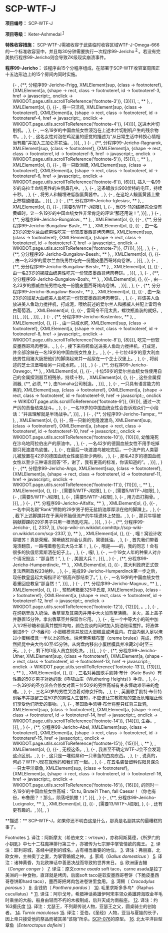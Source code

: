 # SCP-WTF-J
                        


**项目编号：**  SCP-WTF-J

**项目等级：**  Keter-Ashmedai<sup class='footnoteref'>
 <a shape='rect' class='footnoteref' id='footnoteref-1' href='javascript:;' onclick='WIKIDOT.page.utils.scrollToReference(&apos;footnote-1&apos;)'>1</a>
</sup>

**特殊收容措施：**  SCP-WTF-J需被收容于武装临时收容区域WTF-J-Omega-666的一个标准收容室中，并且每30分钟需要执行一次程序99-Jericho<sup class='footnoteref'>
 <a shape='rect' class='footnoteref' id='footnoteref-2' href='javascript:;' onclick='WIKIDOT.page.utils.scrollToReference(&apos;footnote-2&apos;)'>2</a>
</sup>。若没有完美执行程序99-Jericho则会导致ZK级现实崩溃事件。

**程序99-Jericho：** 该程序由15个分程序组成，在部署于SCP-WTF收容室周围正十五边形边上的15个房间内同时实施。

<ol>{- , {**, &#20998;&#31243;&#24207;99-Jericho-Frigg, XMLElement[sup, {class -&gt; footnoteref}, {XMLElement[a, {shape -&gt; rect, class -&gt; footnoteref, id -&gt; footnoteref-3, href -&gt; javascript:;, onclick -&gt; WIKIDOT.page.utils.scrollToReference(&apos;footnote-3&apos;)}, {3}]}], :, ** }, , XMLElement[ol, {}, {{- , &#23558;&#19968;&#21482;&#27963;&#40481;, XMLElement[sup, {class -&gt; footnoteref}, {XMLElement[a, {shape -&gt; rect, class -&gt; footnoteref, id -&gt; footnoteref-4, href -&gt; javascript:;, onclick -&gt; WIKIDOT.page.utils.scrollToReference(&apos;footnote-4&apos;)}, {4}]}], &#36865;&#36827;&#26408;&#29255;&#20999;&#21066;&#26426;&#12290;, }, {- , &#19968;&#21517;19&#23681;&#30340;&#20013;&#22269;&#34880;&#32479;&#22899;&#24615;&#28024;&#27873;&#22312;&#19978;&#36848;&#26408;&#29255;&#20999;&#21066;&#26426;&#20135;&#29983;&#30340;&#27531;&#20313;&#29289;&#20013;&#12290;, }, {- , &#36825;&#21517;&#22899;&#24615;&#23545;&#27873;&#22312;&#40481;&#27877;&#37324;&#30340;&#24863;&#35273;&#30340;&#25551;&#36848;&#20026;&#8220;&#20174;&#26085;&#24120;&#29983;&#27963;&#20013;&#36716;&#25442;&#24515;&#24773;&#30456;&#24403;&#26377;&#36259;&#8221;&#24182;&#21152;&#20837;&#19977;&#21152;&#20177;&#33445;&#33457;&#27833;&#12290;, }}], , }
{- , {**, &#20998;&#31243;&#24207;99-Jericho-Ragnarok, XMLElement[sup, {class -&gt; footnoteref}, {XMLElement[a, {shape -&gt; rect, class -&gt; footnoteref, id -&gt; footnoteref-5, href -&gt; javascript:;, onclick -&gt; WIKIDOT.page.utils.scrollToReference(&apos;footnote-5&apos;)}, {5}]}], :, ** }, , XMLElement[ol, {}, {{- , &#23558;&#19968;&#21482;&#27431;&#27954;&#40151;, XMLElement[sup, {class -&gt; footnoteref}, {XMLElement[a, {shape -&gt; rect, class -&gt; footnoteref, id -&gt; footnoteref-6, href -&gt; javascript:;, onclick -&gt; WIKIDOT.page.utils.scrollToReference(&apos;footnote-6&apos;)}, {6}]}], &#25554;&#20837;&#19968;&#21517;99&#23681;&#30340;&#20044;&#25289;&#22317;&#34880;&#32479;&#30007;&#24615;&#30340;&#24038;&#20391;&#40763;&#23380;&#20013;&#12290;, }, {- , &#36825;&#26465;&#40151;&#25918;&#20986;900&#20239;&#29305;&#30340;&#30005;&#21387;&#65292;&#25345;&#32493;&#21313;&#31186;&#12290;, }, {- , &#23558;&#30007;&#20154;&#21644;&#40151;&#22475;&#36827;&#20302;&#33026;&#34507;&#40644;&#37233;&#20013;&#12290;, }, {- , &#22312;&#36825;&#22376;&#20154;&#40151;&#34507;&#40644;&#37233;&#19978;&#25746;&#19978;&#26592;&#27308;&#37240;&#32467;&#26230;&#12290;, }}], , }
{- , {**, &#20998;&#31243;&#24207;99-Jericho-Iglesias:, ** }, , XMLElement[ol, {}, {{- , [&#38656;&#35201;5/WTF-J&#26435;&#38480;], }, {- , &#24403;O5-11&#30340;&#32467;&#32928;&#23436;&#20840;&#27809;&#26377;&#40644;&#34562;&#26102;&#65292;&#35753;&#19968;&#21517;19&#23681;&#30340;&#20013;&#22269;&#34880;&#32479;&#22899;&#24615;&#38750;&#24120;&#32943;&#23450;&#30340;&#35780;&#35770;&#8220;&#37027;&#36824;&#29992;&#35828;&#65281;&#8221;, }}], , }
{- , {**, &#20998;&#31243;&#24207;99-Jericho-Bungalow:, ** }, , XMLElement[ol, {}, {{- , {**, &#20998;&#20998;&#31243;&#24207;99-Jericho-Bungalow-Bash:, ** }, , XMLElement[ol, {}, {{- , &#30001;&#19968;&#21517;23&#23681;&#30340;&#29233;&#23572;&#20848;&#34880;&#32479;&#30007;&#24615;&#21507;&#23436;&#19968;&#20221;&#36719;&#30382;&#22696;&#35199;&#21733;&#28900;&#32905;&#21367;&#39292;, XMLElement[sup, {class -&gt; footnoteref}, {XMLElement[a, {shape -&gt; rect, class -&gt; footnoteref, id -&gt; footnoteref-7, href -&gt; javascript:;, onclick -&gt; WIKIDOT.page.utils.scrollToReference(&apos;footnote-7&apos;)}, {7}]}], }}], , }, {- , {**, &#20998;&#20998;&#31243;&#24207;99-Jericho-Bungalow-Beesh:, ** }, , XMLElement[ol, {}, {{- , &#30001;&#19968;&#21517;23&#23681;&#30340;&#29233;&#23572;&#20848;&#34880;&#32479;&#30007;&#24615;&#21507;&#23436;&#19968;&#20221;&#33030;&#30382;&#22696;&#35199;&#21733;&#28900;&#32905;&#21367;&#39292;&#12290;, }}], , }, {- , {**, &#20998;&#20998;&#31243;&#24207;99-Jericho-Bungalow-Bersh:, ** }, , XMLElement[ol, {}, {{- , &#30001;&#19968;&#21517;23&#23681;&#30340;&#25386;&#23041;&#34880;&#32479;&#30007;&#24615;&#21507;&#23436;&#19968;&#20221;&#36719;&#30382;&#22696;&#35199;&#21733;&#28900;&#32905;&#21367;&#39292;&#12290;, }}], , }, {- , {**, &#20998;&#20998;&#31243;&#24207;99-Jericho-Bungalow-Bosh:, ** }, , XMLElement[ol, {}, {{- , &#30001;&#19968;&#21517;23&#23681;&#30340;&#25386;&#23041;&#34880;&#32479;&#30007;&#24615;&#21507;&#23436;&#19968;&#20221;&#33030;&#30382;&#22696;&#35199;&#21733;&#28900;&#32905;&#21367;&#39292;&#12290;, }}], , }, {- , {**, &#20998;&#20998;&#31243;&#24207;99-Jericho-Bungalow-Boosh:, ** }, , XMLElement[ol, {}, {{- , &#30001;&#19968;&#26465;23&#23681;&#30340;&#21152;&#25343;&#22823;&#34880;&#32479;&#32654;&#20154;&#40060;&#21507;&#23436;&#19968;&#20221;&#36719;&#30382;&#22696;&#35199;&#21733;&#28900;&#32905;&#21367;&#39292;&#12290;, }, {- , &#23558;&#35813;&#32654;&#20154;&#40060;&#25918;&#36827;&#32654;&#20154;&#40060;&#21160;&#21147;&#25605;&#25292;&#26426;&#65292;&#25171;&#25104;&#27877;&#65292;&#21890;&#32473;&#21069;&#36848;&#30340;&#29233;&#23572;&#20848;&#20154;&#21644;&#25386;&#23041;&#20154;&#24182;&#37197;&#19978;&#38647;&#21496;&#20196;&#30333;&#33889;&#33796;&#37202;&#12290;, XMLElement[ol, {}, {{- , &#38647;&#21496;&#20196;&#19981;&#29992;&#22826;&#36149;&#65292;&#34746;&#32441;&#29942;&#30422;&#35013;&#30340;&#23601;&#22909;&#12290;, }}], , }}], , }}], , }
{- , {**, &#20998;&#31243;&#24207;99-Jericho-Kostenlos:, ** }, , XMLElement[ol, {}, {{- , &#30001;&#19968;&#21482;&#21688;&#27700;&#40132;, XMLElement[sup, {class -&gt; footnoteref}, {XMLElement[a, {shape -&gt; rect, class -&gt; footnoteref, id -&gt; footnoteref-8, href -&gt; javascript:;, onclick -&gt; WIKIDOT.page.utils.scrollToReference(&apos;footnote-8&apos;)}, {8}]}], &#21507;&#23436;&#19968;&#20221;&#36719;&#30382;&#22696;&#35199;&#21733;&#40481;&#32905;&#21367;&#39292;&#12290;., }, {- , &#25509;&#19979;&#26469;&#23558;&#40132;&#40060;&#36865;&#36827;&#32654;&#20154;&#40060;&#21160;&#21147;&#25605;&#25292;&#26426;&#65292;&#25171;&#25104;&#27877;&#65292;&#24182;&#20840;&#37096;&#28034;&#25273;&#22312;&#19968;&#21517;19&#23681;&#30340;&#20013;&#22269;&#34880;&#32479;&#22899;&#24615;&#36523;&#19978;&#12290;, }, {- , &#21313;&#19971;&#20301;49&#23681;&#30340;&#24847;&#22823;&#21033;&#34880;&#32479;&#30007;&#24615;&#29992;&#29482;&#22823;&#32928;&#25226;&#20182;&#20204;&#30340;&#33050;&#32465;&#36215;&#26469;&#24182;&#19968;&#36215;&#23615;&#22312;&#19968;&#20010;&#33437;&#22763;&#27721;&#22561;&#19978;&#12290;, }, {- , &#23558;&#21069;&#36848;&#30340;&#33437;&#22763;&#27721;&#22561;&#21890;&#32473;&#21478;&#19968;&#21482;&#21688;&#27700;&#40132;&#12290;, }}], , }
{- , {**, &#20998;&#31243;&#24207;99-Jericho-Oswego:, ** }, , XMLElement[ol, {}, {{- , &#21313;&#20301;59&#23681;&#30340;&#29233;&#23572;&#20848;&#34880;&#32479;&#22899;&#24615;&#20351;&#29992;&#33258;&#24049;&#30340;&#37329;&#23646;&#25506;&#27979;&#22120;&#20114;&#30456;&#27531;&#26432;&#65292;&#25345;&#32493;&#21313;&#31186;&#12290;, XMLElement[ol, {}, {{- , &#36825;&#20123;&#37329;&#23646;&#25506;&#27979;&#22120;, {**, &#24517;&#39035;, ** }, &#30001;Yamaha&#20844;&#21496;&#21046;&#36896;&#12290;, }}], , }, {- , &#19968;&#21482;&#20855;&#26377;&#35821;&#35328;&#33021;&#21147;&#30340;&#40657;&#35961;, XMLElement[sup, {class -&gt; footnoteref}, {XMLElement[a, {shape -&gt; rect, class -&gt; footnoteref, id -&gt; footnoteref-9, href -&gt; javascript:;, onclick -&gt; WIKIDOT.page.utils.scrollToReference(&apos;footnote-9&apos;)}, {9}]}], &#36890;&#36807;&#19968;&#27425;&#20005;&#21385;&#30340;&#36131;&#22791;&#32467;&#26463;&#25112;&#26007;&#12290;, }, {- , &#19968;&#21517;19&#23681;&#30340;&#20013;&#22269;&#34880;&#32479;&#22899;&#24615;&#20250;&#21578;&#35785;&#35266;&#20247;&#20204;&#19968;&#23567;&#27573;&#35805;&#65306;&#8220;&#24182;&#19988;&#29702;&#35299;&#23601;&#26159;&#21322;&#22330;&#25112;&#20105;&#12290;&#8221;, }}], , }
{- , {**, &#20998;&#31243;&#24207;99-Jericho-Tampa:, ** }, , XMLElement[ol, {}, {{- , &#23558;&#19968;&#21482;&#26032;&#30340;&#20811;&#38534;&#28193;&#28193;&#40479;, XMLElement[sup, {class -&gt; footnoteref}, {XMLElement[a, {shape -&gt; rect, class -&gt; footnoteref, id -&gt; footnoteref-10, href -&gt; javascript:;, onclick -&gt; WIKIDOT.page.utils.scrollToReference(&apos;footnote-10&apos;)}, {10}]}], &#24188;&#38607;&#28153;&#27515;&#22312;&#27801;&#20044;&#22320;&#38463;&#25289;&#20271;&#20986;&#20135;&#30340;&#21407;&#27833;&#20013;&#12290;, }, {- , &#19968;&#21517;42&#23681;&#30340;&#24503;&#22269;&#34880;&#32479;&#22899;&#24615;&#19981;&#29992;&#25163;&#21507;&#25481;&#37027;&#21482;&#27515;&#28193;&#28193;&#40479;&#24188;&#38607;&#12290;, }, {- , &#22312;&#26368;&#21518;&#19968;&#22359;&#28193;&#28193;&#40479;&#34987;&#21507;&#23436;&#21518;&#65292;&#19968;&#20010;&#27969;&#20135;&#30340;&#20154;&#31867;&#23156;&#20799;&#34987;&#25918;&#32622;&#22312;42&#23681;&#30340;&#24503;&#22269;&#34880;&#32479;&#22899;&#24615;&#38754;&#21069;&#33267;&#23569;&#20004;&#31186;&#12290;, }, {- , &#37027;&#21517;42&#23681;&#30340;&#24503;&#22269;&#34880;&#32479;&#22899;&#24615;&#20197;&#33267;&#23569;&#19977;&#31181;&#35821;&#35328;&#22238;&#31572;&#8220;&#19981;&#65292;&#35874;&#20102;&#65292;&#25105;&#26377;&#26356;&#39640;&#30340;&#26631;&#20934;&#65292;&#20320;&#35813;&#30693;&#36947;&#30340;&#8221;&#12290;, }}], , }
{- , {**, &#20998;&#31243;&#24207;99-Jericho-Argo, XMLElement[sup, {class -&gt; footnoteref}, {XMLElement[a, {shape -&gt; rect, class -&gt; footnoteref, id -&gt; footnoteref-11, href -&gt; javascript:;, onclick -&gt; WIKIDOT.page.utils.scrollToReference(&apos;footnote-11&apos;)}, {11}]}], :, ** }, , XMLElement[ol, {}, {{- , [&#38656;&#35201;5/WTF-J&#26435;&#38480;], }, {- , [&#38656;&#35201;5/WTF-J&#26435;&#38480;], }, {- , [&#38656;&#35201;5/WTF-J&#26435;&#38480;], }, {- , [&#38656;&#35201;5/WTF-J&#26435;&#38480;], }, {- , &#29992;&#21147;&#20987;&#25171;&#33016;&#39592;&#12290;, }}], , }
{- , {**, &#20998;&#31243;&#24207;99-Jericho-Alfalfa:, ** }, , XMLElement[ol, {}, {{- , &#19968;&#21517;&#20013;&#38388;&#21517;&#36319;&#8220;Rank&#8221;&#25276;&#38901;&#30340;29&#23681;&#30007;&#23376;&#25226;&#26080;&#30416;&#22902;&#27833;&#21402;&#21402;&#28034;&#22312;&#20182;&#30340;&#33050;&#36381;&#19978;&#12290;, }, {- , &#25130;&#19979;&#19978;&#36848;&#33050;&#36381;&#24182;&#22312;&#20110;&#28385;&#26376;&#24576;&#32974;&#20294;&#27969;&#20135;&#30340;&#29275;&#29322;&#36951;&#20307;&#19978;&#28954;&#27585;&#12290;, }, {- , &#37027;&#21482;&#29275;&#29322;&#34987;&#25424;&#29486;&#33050;&#36381;&#30340;29&#23681;&#30007;&#23376;&#21482;&#29992;&#19968;&#26681;&#27748;&#21273;&#21507;&#23436;&#12290;, }}], , }
{- , {**, &#20998;&#31243;&#24207;99-Jericho-, {[, 2337, ](, //scp-wiki-cn.wikidot.comhttp://scp-wiki-cn.wikidot.com/scp-2337, )}, ** }, , XMLElement[ol, {}, {{- , &#22030;&#65281;&#31389;&#35774;&#35745;&#25910;&#23481;&#38169;&#33487;&#65281;&#30495;&#26159;&#33635;&#32768;&#12290;&#31389;&#22104;&#32477;&#24636;&#23545;&#20250;&#35748;&#30495;&#30340;&#65292;&#31389;&#24503;&#34461;&#27833;&#12290;, }, {- , &#39318;&#20808;&#25105;&#20204;&#24102;&#30528;&#28153;&#28173;&#32763;&#33540;&#65292;&#19968;&#36335;&#22030;&#30528;&#25000;&#21253;&#21435;&#22823;&#39532;&#22763;&#38761;&#65281;, }, {- , &#21734;&#26159;&#8212;&#8212;&#30340;&#65292;&#25105;&#30340;&#21516;&#24535;&#65281;&#20250;&#26377;&#24456;&#22810;&#30340;&#29380;&#20420;&#23612;&#32034;&#26031;&#27922;&#22312;&#22915;&#23376;&#19978;&#12290;, }, {- , &#22030;!, }, {- , &#19968;&#20010;19&#22899;&#20154;&#24180;&#30340;&#31181;&#26524;&#20154;&#23545;&#20171;&#20010;&#35831;&#20917;&#27585;&#36798;&#65306;&#8220;&#37027;&#24403;&#28982;&#65281;&#8221;, }, {- , &#32654;&#22269;&#22823;&#20853;&#65281;, }}], , }
{- , {**, &#20998;&#31243;&#24207;99-Jericho-Humperdinck:, ** }, , XMLElement[ol, {}, {{- , &#24847;&#22823;&#21033;&#25919;&#24220;&#27491;&#24335;&#24674;&#22797;&#27861;&#35199;&#26031;&#25919;&#26435;23&#32435;&#31186;&#12290;, }, {- , &#23436;&#25104;99-Jericho-Humperdinck&#31532;&#19968;&#27493;&#20043;&#21518;&#65292; &#29616;&#20219;&#25945;&#30343;&#31446;&#36215;&#22823;&#25287;&#25351;&#35780;&#35770;&#8220;&#24456;&#39640;&#20852;&#37027;&#32467;&#26463;&#20102;&#12290;&#8221;, }, {- , &#19968;&#21517;19&#23681;&#30340;&#20013;&#22269;&#34880;&#32479;&#22899;&#24615;&#30528;&#37325;&#22238;&#24212;&#25945;&#30343;&#8220;&#37027;&#24403;&#28982;&#65281;&#8221;, }}], , }
{- , {**, &#20998;&#31243;&#24207;99-Jericho-Magnus:, ** }, , XMLElement[ol, {}, {{- , &#39044;&#28909;&#28900;&#31665;&#33267;325&#21326;&#27663;&#24230;, XMLElement[sup, {class -&gt; footnoteref}, {XMLElement[a, {shape -&gt; rect, class -&gt; footnoteref, id -&gt; footnoteref-12, href -&gt; javascript:;, onclick -&gt; WIKIDOT.page.utils.scrollToReference(&apos;footnote-12&apos;)}, {12}]}], &#12290;, }, {- , &#22312;&#28822;&#38149;&#37324;&#25918;&#20837;&#22902;&#27833;&#12289;&#39321;&#33609;&#35910;&#21450;&#20854;&#26524;&#32905;&#24182;&#29992;&#20013;&#22823;&#28779;&#21152;&#28909;&#33267;&#27832;&#33150;&#12290; &#20851;&#28779;&#65292;&#30422;&#19978;&#30422;&#23376;&#24182;&#38745;&#32622;15&#20998;&#38047;&#12290;&#25343;&#20986;&#39321;&#33609;&#35910;&#24182;&#20445;&#30041;&#20316;&#23427;&#29992;&#12290;, }, {- , &#22312;&#19968;&#20010;&#20013;&#31561;&#22823;&#23567;&#30340;&#30871;&#20013;&#21152;&#20837;1/2&#26479;&#30722;&#31958;&#21644;&#34507;&#40644;&#24182;&#25605;&#25292;&#22343;&#21248;&#65292;&#39068;&#33394;&#21464;&#28129;&#30340;&#21516;&#26102;&#21152;&#20837;&#22902;&#27833;&#32487;&#32493;&#25605;&#25292;&#12290;&#23558;&#28082;&#20307;&#20498;&#36827;6&#20010;&#65288;7-8&#30414;&#21496;&#65289;&#23567;&#34507;&#31957;&#27169;&#20855;&#24182;&#25918;&#36827;&#22823;&#34507;&#31957;&#30424;&#25110;&#28900;&#30424;&#20869;&#12290;&#22312;&#30424;&#20869;&#20498;&#20837;&#36275;&#20197;&#28153;&#36807;&#23567;&#34507;&#31957;&#27169;&#20855;&#19968;&#21322;&#20197;&#19978;&#30340;&#28909;&#27700;&#12290;&#28888;&#28900;&#33267;&#28966;&#31958;&#24067;&#34174;&#65288;creme brulee&#65289;&#23436;&#25104;&#65292;&#20294;&#20173;&#28982;&#25671;&#26179;&#20013;&#22830;&#22823;&#32422;40&#33267;45&#20998;&#38047;&#12290;&#20174;&#28900;&#30424;&#20869;&#31227;&#20986;&#23567;&#34507;&#31957;&#27169;&#20855;&#24182;&#20919;&#34255;2&#23567;&#26102;&#33267;&#19977;&#22825;&#12290;, }, {- , &#21097;&#19979;&#30340;D&#32423;&#20154;&#21592;&#31435;&#21051;&#22788;&#20915;&#12290;, }}], , }
{- , {**, &#20998;&#31243;&#24207;99-Jericho-Uther, XMLElement[sup, {class -&gt; footnoteref}, {XMLElement[a, {shape -&gt; rect, class -&gt; footnoteref, id -&gt; footnoteref-13, href -&gt; javascript:;, onclick -&gt; WIKIDOT.page.utils.scrollToReference(&apos;footnote-13&apos;)}, {13}]}], :, ** }, , XMLElement[ol, {}, {{- , &#19977;&#21517;&#23545;&#33521;&#22269;&#27468;&#25163;&#20975;&#29305;&#183;&#24067;&#20160;&#65288;Kate Bush&#65289;&#26377;&#24615;&#36259;&#30340;50&#23681;&#30007;&#23376;&#23545;&#22905;&#30340;&#27468;&#12298;&#21628;&#21880;&#23665;&#24196;&#65288;Wuthering Heights&#65289;&#12299;&#25163;&#28139;&#12290;, }, {- , &#19968;&#21517;39&#23681;&#30340;&#22307;&#26041;&#27982;&#21508;&#20250;&#20462;&#22899;&#23545;&#30528;&#19977;&#20301;50&#23681;&#30340;&#30007;&#24615;&#39640;&#21898;&#26377;&#20851;&#27704;&#24658;&#21163;&#38590;&#24102;&#26469;&#30340;&#21361;&#38590;&#12290;, }, {- , &#19977;&#21517;50&#23681;&#30340;&#30007;&#24615;&#21741;&#27875;&#30528;&#23545;&#20462;&#22899;&#24527;&#24724;&#12290;, }, {- , &#33521;&#22269;&#27468;&#25163;&#20975;&#29305;&#183;&#24067;&#20160;&#29305;&#21035;&#23458;&#20018;&#24182;&#25552;&#37266;&#19977;&#20301;50&#23681;&#30340;&#30007;&#24615;&#20154;&#29983;&#33510;&#30701;&#65292;&#19981;&#24212;&#35813;&#35753;&#23447;&#25945;&#38472;&#35268;&#30340;&#31354;&#27867;&#21361;&#38590;&#38459;&#27490;&#20182;&#20204;&#20139;&#21463;&#20182;&#20204;&#25152;&#29233;&#30340;&#20107;&#29289;&#12290;, }, {- , &#33521;&#22269;&#27468;&#25163;&#20975;&#29305;&#183;&#24067;&#20160;&#23558;&#25972;&#21482;&#32418;&#32972;&#19977;&#36286;&#40529;, XMLElement[sup, {class -&gt; footnoteref}, {XMLElement[a, {shape -&gt; rect, class -&gt; footnoteref, id -&gt; footnoteref-14, href -&gt; javascript:;, onclick -&gt; WIKIDOT.page.utils.scrollToReference(&apos;footnote-14&apos;)}, {14}]}], &#29983;&#21534;&#12290;, }}], , }
{- , {**, &#20998;&#31243;&#24207;99-Jericho-Abel, XMLElement[sup, {class -&gt; footnoteref}, {XMLElement[a, {shape -&gt; rect, class -&gt; footnoteref, id -&gt; footnoteref-15, href -&gt; javascript:;, onclick -&gt; WIKIDOT.page.utils.scrollToReference(&apos;footnote-15&apos;)}, {15}]}], :, ** }, , XMLElement[ol, {}, {{- , &#26080;&#35270;&#36825;&#26465;&#12290;, }, {- , &#25105;&#29978;&#33267;&#19981;&#30830;&#23450;WTF-J&#20250;&#19981;&#20250;&#21457;&#29616;&#36825;&#28857;&#21306;&#21035;&#12290;, }, {- , &#36825;&#21482;&#26159;&#19968;&#22534;&#20551;&#23628;&#21644;&#19968;&#21482;&#31456;&#40060;&#30340;&#30333;&#30196;&#19996;&#35199;&#12290;, }, {- , &#35828;&#30495;&#30340;&#65292;&#20309;&#24517;&#65311;WTF-J&#29616;&#22312;&#23601;&#20182;&#22920;&#21644;&#25105;&#20204;&#22312;&#19968;&#36215;&#12290;, }, {- , &#22312;&#20116;&#21517;&#35013;&#22791;&#22609;&#26009;&#20551;&#38451;&#20855;&#35851;&#26432;&#19968;&#21482;&#22826;&#24179;&#27915;&#31456;&#40060;, XMLElement[sup, {class -&gt; footnoteref}, {XMLElement[a, {shape -&gt; rect, class -&gt; footnoteref, id -&gt; footnoteref-16, href -&gt; javascript:;, onclick -&gt; WIKIDOT.page.utils.scrollToReference(&apos;footnote-16&apos;)}, {16}]}], &#30340;&#21516;&#26102;&#19968;&#21517;19&#23681;&#30340;&#20013;&#22269;&#34880;&#32479;&#22899;&#24615;&#39640;&#21898;&#65306;&#8220;Et tu, Brute?! Then, fall Caesar&#65281;&#65288;&#20320;&#20063;&#26377;&#20221;&#65292;&#24067;&#40065;&#22270;&#65311;&#65281;&#37027;&#20040;&#65292;&#38504;&#33853;&#21543;&#20975;&#25746;&#65281;&#65289;&#8221;, }}], , }
{- , {**, &#20998;&#31243;&#24207;99-Jericho-Lucignolo:, ** }, , XMLElement[ol, {}, {{- , [&#38656;&#35201;13/WTF-J&#26435;&#38480;], }, {- , &#36824;&#26377;&#26356;&#26377;&#36259;&#30340;&#12290;, }}], , }
</ol>
**描述：**  SCP-WTF-J，如果你还不明白这是什么，那真是名副其实的最糟糕的事了。



Footnotes
<a shape='rect' href='javascript:;' onclick='WIKIDOT.page.utils.scrollToReference(&apos;footnoteref-1&apos;)'>1</a>. 译注：阿斯摩太（希伯来文：אשמדאי），亦称阿斯莫德，《所罗门的小钥匙》中七十二柱魔神排行第三十，亦被传为七宗罪中掌管情欲的魔王。
<a shape='rect' href='javascript:;' onclick='WIKIDOT.page.utils.scrollToReference(&apos;footnoteref-2&apos;)'>2</a>. 译注：耶利哥城，圣经中提到的城名，占有相当重要的地位。
<a shape='rect' href='javascript:;' onclick='WIKIDOT.page.utils.scrollToReference(&apos;footnoteref-3&apos;)'>3</a>. 译注：弗丽嘉，北欧女神，主神奥丁之妻，为掌管婚姻之神。
<a shape='rect' href='javascript:;' onclick='WIKIDOT.page.utils.scrollToReference(&apos;footnoteref-4&apos;)'>4</a>. 家鸡（*Gallus domesticus* ）
<a shape='rect' href='javascript:;' onclick='WIKIDOT.page.utils.scrollToReference(&apos;footnoteref-5&apos;)'>5</a>. 译注：诸神黄昏，为北欧神话中善恶决战而导致的世界末日。
<a shape='rect' href='javascript:;' onclick='WIKIDOT.page.utils.scrollToReference(&apos;footnoteref-6&apos;)'>6</a>. 欧洲康吉鳗（*Conger conger*  ）
<a shape='rect' href='javascript:;' onclick='WIKIDOT.page.utils.scrollToReference(&apos;footnoteref-7&apos;)'>7</a>. 译注：原文*carne asada*  soft taco，carne asada是拉丁美洲的一种食物，直译就是烤肉，后面soft taco是软皮墨西哥卷饼（下脆皮墨西哥卷饼即hard taco），墨西哥把烤肉包进卷饼里食用。
<a shape='rect' href='javascript:;' onclick='WIKIDOT.page.utils.scrollToReference(&apos;footnoteref-8&apos;)'>8</a>. 湾鳄（ *Crocodylus porosus*  ）
<a shape='rect' href='javascript:;' onclick='WIKIDOT.page.utils.scrollToReference(&apos;footnoteref-9&apos;)'>9</a>. 金钱豹（ *Panthera pardus*  ）
<a shape='rect' href='javascript:;' onclick='WIKIDOT.page.utils.scrollToReference(&apos;footnoteref-10&apos;)'>10</a>. 毛里求斯多多鸟*（Raphus cucullatus）* 
<a shape='rect' href='javascript:;' onclick='WIKIDOT.page.utils.scrollToReference(&apos;footnoteref-11&apos;)'>11</a>. 译注：阿尔戈号，希腊神话英雄伊阿宋率领众英雄跨海取金羊毛时乘坐的大船，船身由轻而不朽的木板制成，后升天成为南船座。
<a shape='rect' href='javascript:;' onclick='WIKIDOT.page.utils.scrollToReference(&apos;footnoteref-12&apos;)'>12</a>. 译注：约163摄氏度
<a shape='rect' href='javascript:;' onclick='WIKIDOT.page.utils.scrollToReference(&apos;footnoteref-13&apos;)'>13</a>. 译注：尤瑟王，不列颠传说人物，亚瑟王之父，圆桌骑士的创始者。
<a shape='rect' href='javascript:;' onclick='WIKIDOT.page.utils.scrollToReference(&apos;footnoteref-14&apos;)'>14</a>. *Turnix maculosus* 
<a shape='rect' href='javascript:;' onclick='WIKIDOT.page.utils.scrollToReference(&apos;footnoteref-15&apos;)'>15</a>. 译注：亚伯，《圣经》人物，亚当与夏娃的长子，因上帝只接受他的祭品而被其弟“该隐”所杀。[SCP-076](//scp-wiki-cn.wikidot.com/scp-076)的原型。
<a shape='rect' href='javascript:;' onclick='WIKIDOT.page.utils.scrollToReference(&apos;footnoteref-16&apos;)'>16</a>. 北太平洋巨型章鱼（*Enteroctopus dofleini* ）


                    